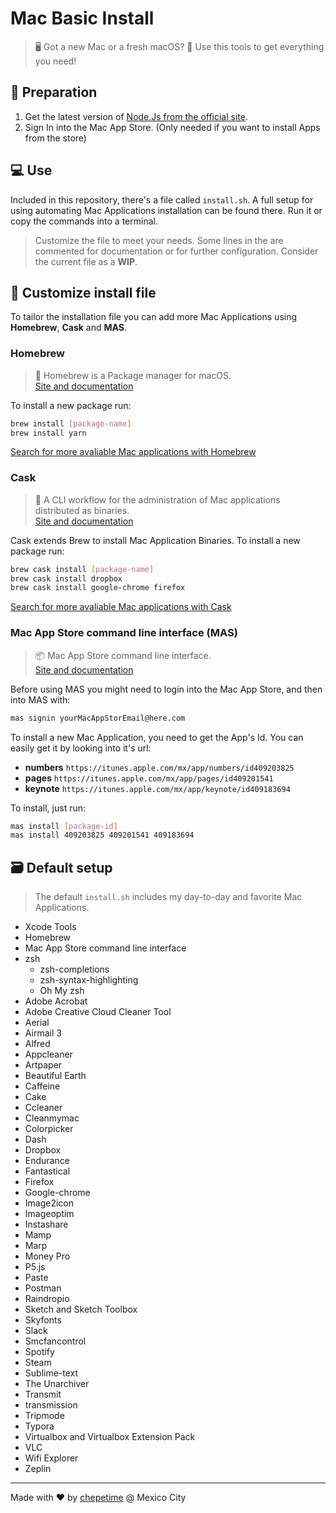 # Mac Basic Install

> 🖥 Got a new Mac or a fresh macOS? 🍎 Use this tools to get everything you need!

## 🎈 Preparation

1. Get the latest version of [Node.Js from the official site][1].
2. Sign In into the Mac App Store. (Only needed if you want to install Apps from the store)

## 💻 Use

Included in this repository, there's a file called ```install.sh```. A full setup for using automating Mac Applications installation can be found there. Run it or copy the commands into a terminal.

> Customize the file to meet your needs. Some lines in the are commented for documentation or for further configuration. Consider the current file as a **WIP**.

## 🔧 Customize install file

To tailor the installation file you can add more Mac Applications using **Homebrew**, **Cask** and **MAS**.

### Homebrew

> 🍰 Homebrew is a Package manager for macOS.
> <br> [Site and documentation][10]

To install a new package run:

```sh
brew install [package-name]
brew install yarn
```

[Search for more avaliable Mac applications with Homebrew][11]

### Cask

> 🌰 A CLI workflow for the administration of Mac applications distributed as binaries.
> <br> [Site and documentation][20]

Cask extends Brew to install Mac Application Binaries. To install a new package run:

```sh
brew cask install [package-name]
brew cask install dropbox
brew cask install google-chrome firefox
```

[Search for more avaliable Mac applications with Cask][21]

### Mac App Store command line interface (MAS)

> 📦 Mac App Store command line interface.
> <br> [Site and documentation][30]

Before using MAS you might need to login into the Mac App Store, and then into MAS with:

```sh
mas signin yourMacAppStorEmail@here.com
```

To install a new Mac Application, you need to get the App's Id.
You can easily get it by looking into it's url:

- **numbers** ```https://itunes.apple.com/mx/app/numbers/id409203825```
- **pages**   ```https://itunes.apple.com/mx/app/pages/id409201541```
- **keynote** ```https://itunes.apple.com/mx/app/keynote/id409183694```

To install, just run:

```sh
mas install [package-id]
mas install 409203825 409201541 409183694
```

## 🗃 Default setup
> The default ```install.sh``` includes my day-to-day and favorite Mac Applications.

- Xcode Tools
- Homebrew
- Mac App Store command line interface
- zsh
  - zsh-completions
  - zsh-syntax-highlighting
  - Oh My zsh
- Adobe Acrobat
- Adobe Creative Cloud Cleaner Tool
- Aerial
- Airmail 3
- Alfred
- Appcleaner
- Artpaper
- Beautiful Earth
- Caffeine
- Cake
- Ccleaner
- Cleanmymac
- Colorpicker
- Dash
- Dropbox
- Endurance
- Fantastical
- Firefox
- Google-chrome
- Image2icon
- Imageoptim
- Instashare
- Mamp
- Marp
- Money Pro
- P5.js
- Paste
- Postman
- Raindropio
- Sketch and Sketch Toolbox
- Skyfonts
- Slack
- Smcfancontrol
- Spotify
- Steam
- Sublime-text
- The Unarchiver
- Transmit
- transmission
- Tripmode
- Typora
- Virtualbox and Virtualbox Extension Pack
- VLC
- Wifi Explorer
- Zeplin

---

[1]:https://nodejs.org/en/
[10]:https://brew.sh
[11]:http://braumeister.org/
[20]:https://caskroom.github.io/
[21]:https://caskroom.github.io/search
[30]:https://github.com/mas-cli/mas

Made with ❤️ by [chepetime](https://github.com/chepetime) @ Mexico City